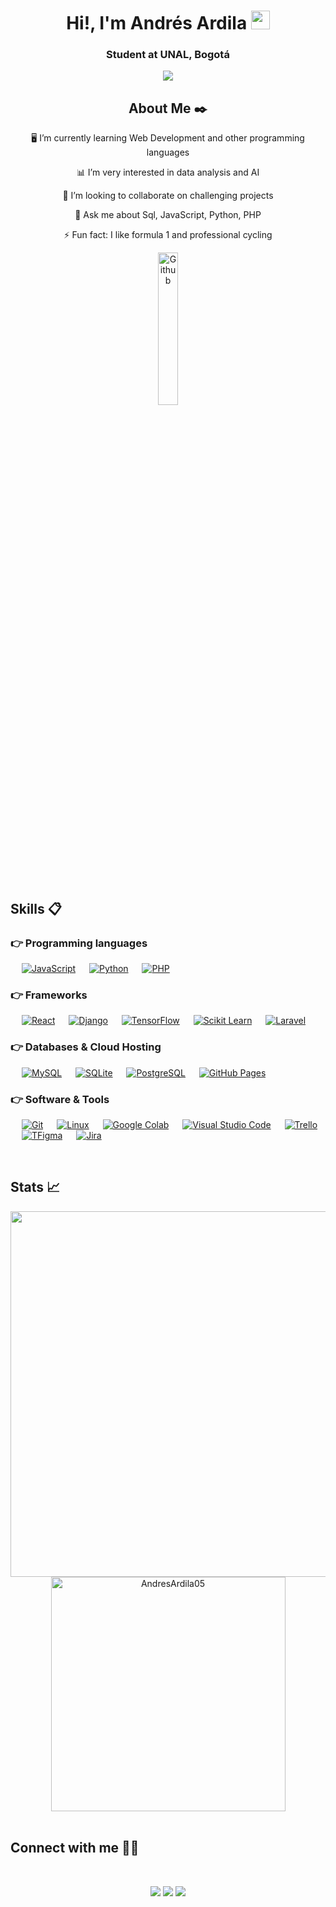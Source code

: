 <h1 align="center">Hi!, I'm Andrés Ardila <img src = "https://raw.githubusercontent.com/MartinHeinz/MartinHeinz/master/wave.gif" width = 30px></h1>
<h3 align="center">Student at UNAL, Bogotá</h3>

<p align="center">
  <a href="https://github.com/jaypavasiya"><img src="https://readme-typing-svg.herokuapp.com?lines=Computer+Systems+Engineering+Student;Junior+Developer;JavaScript%20|%20Angular%20|%20React%20|%20Python%20Enthusiast;Always%20learning%20new%20things&center=true&width=750&height=80&size=25"></a>
</p>

<h2 align="center"> About Me ✒️</h2>

<p align="center">
 🖥️ I’m currently learning Web Development and other programming languages
</p>
<p align="center">
 📊 I’m very interested in data analysis and AI
</p>
<p align="center">
 🎯 I’m looking to collaborate on challenging projects
</p>
<p align="center">
 💬 Ask me about Sql, JavaScript, Python, PHP
</p>
<p align="center">
 ⚡ Fun fact: I like formula 1 and professional cycling
</p>
<p align="center">
<img width="25%" align="center" alt="Github" src="https://media.baamboozle.com/uploads/images/291092/1648816661_1088861_gif-url.gif" />
</p>
<br>

<h2> Skills 📋</h2>

### 👉 Programming languages

<p align="left"> 
  
&emsp;
  <a href="https://developer.mozilla.org/es/docs/Web/JavaScript">
    <img alt="JavaScript" src="https://img.shields.io/badge/Javascript-FFD43B?style=for-the-badge&logo=javascript&logoColor=black"/></a>
&emsp;
<a href="https://python.org/">
    <img alt="Python" src="https://img.shields.io/badge/Python-FFD43B?style=for-the-badge&logo=python&logoColor=black"/></a>
  &emsp;
<a href="https://www.php.net/manual/es/intro-whatis.php">
    <img alt="PHP" src="https://img.shields.io/badge/PHP-787CB4?style=for-the-badge&logo=php&logoColor=white"/></a>

</p>

### 👉 Frameworks
<p align="left"> 
  &emsp;
  <a href="https://es.react.dev/" target="_blank"> 
    <img alt="React" src="https://img.shields.io/badge/React-0C9FCB?style=for-the-badge&logo=react&logoColor=white"/></a>
  &emsp;
  <a href="https://www.djangoproject.com/" target="_blank"> 
     <img alt="Django" src="https://img.shields.io/badge/Django-02569B?style=for-the-badge&logo=django&logoColor=white"></a>
  &emsp; 
  <a href="https://www.tensorflow.org/" target="_blank"> 
   <img alt="TensorFlow" src="https://img.shields.io/badge/TensorFlow-FF6F00?style=for-the-badge&logo=TensorFlow&logoColor=white"></a>   
  &emsp;
  <a href="https://scikit-learn.org/" target="_blank">
    <img alt="Scikit Learn" src="https://img.shields.io/badge/scikit_learn-F7931E?style=for-the-badge&logo=scikit-learn&logoColor=white"></a> 
  &emsp;
  <a href="https://laravel.com/" target="_blank"> 
    <img alt="Laravel" src="https://img.shields.io/badge/Laravel-F9322C?style=for-the-badge&logo=laravel&logoColor=white"/>
  </a>
</p>

### 👉 Databases & Cloud Hosting
<p align="left">
  &emsp;
    <a href="https://www.mysql.com/"><img alt="MySQL" src="https://img.shields.io/badge/MySQL-00000F?style=for-the-badge&logo=mysql&logoColor=white"></a>
  &emsp;
    <a href="https://www.sqlite.org/"><img alt="SQLite" src ="https://img.shields.io/badge/SQLite-07405E?style=for-the-badge&logo=sqlite&logoColor=white"/></a>
  &emsp;
    <a href="https://www.postgresql.org/"><img alt="PostgreSQL" src ="https://img.shields.io/badge/PostgreSQL-699ECA?style=for-the-badge&logo=postgresql&logoColor=black"></a>
  &emsp;
    <a href="https://www.github.com"><img alt="GitHub Pages" src="https://img.shields.io/badge/GitHub-100000?style=for-the-badge&logo=github&logoColor=white"></a>
 </p>

 ### 👉 Software & Tools
 
<p>
  &emsp;
    <a href="#"><img alt="Git" src="https://img.shields.io/badge/Git-F05032?style=for-the-badge&logo=git&logoColor=white"></a>
  &emsp;
    <a href="#"><img alt="Linux" src="https://img.shields.io/badge/Linux-FCC624?style=for-the-badge&logo=linux&logoColor=black"></a>
  &emsp;
    <a href="#"><img alt="Google Colab" src="https://img.shields.io/badge/Colab-F9AB00?style=for-the-badge&logo=googlecolab&color=525252"></a>
  &emsp;
    <a href="#"><img alt="Visual Studio Code" src="https://img.shields.io/badge/Visual_Studio_Code-0078D4?style=for-the-badge&logo=visual%20studio%20code&logoColor=white"></a>
  &emsp;
    <a href="#"><img alt="Trello" src="https://img.shields.io/badge/Trello-0052CC?style=for-the-badge&logo=trello&logoColor=white"></a>
  &emsp;
     <a href="#"><img alt="TFigma" src="https://img.shields.io/badge/Figma-F24E1E?style=for-the-badge&logo=figma&logoColor=white"></a>
  &emsp; <a href="#"><img alt="Jira" src="https://img.shields.io/badge/Jira-0052CC?style=for-the-badge&logo=Jira&logoColor=white"></a>
  &emsp;
    
</p>

<br>

<h2> Stats 📈</h2>

<div align="center">

<a href="https://github.com/AndresArdila05/">
  <img src="https://github-readme-stats.vercel.app/api?username=AndresArdila05&include_all_commits=true&count_private=true&show_icons=true&line_height=20&title_color=7A7ADB&icon_color=2234AE&text_color=D3D3D3&bg_color=0,000000,130F40" width="585"/>
  <img src="https://github-readme-stats.vercel.app/api/top-langs?username=AndresArdila05&show_icons=true&locale=en&layout=compact&line_height=20&title_color=7A7ADB&icon_color=2234AE&text_color=D3D3D3&bg_color=0,000000,130F40" width="375"  alt="AndresArdila05"/>

</a>
</div>

<br>

<h2> Connect with me 🤝🏻</h2>
<br>
<p align="center">
<a href=""><img src="https://img.shields.io/badge/-andresardila.com-3423A6?style=for-the-badge&logo=Google-Chrome&logoColor=white"/></a>
<a href="https://www.linkedin.com/in/andres-camilo-ardila-diaz-13a1162a5/"><img src="https://img.shields.io/badge/-Camilo%20Ardila%20Diaz-0077B5?style=for-the-badge&logo=Linkedin&logoColor=white"/></a>
<a href="mailto:anardilad@unal.edu.co"><img src="https://img.shields.io/badge/-anardilad@unal.edu.co-D14836?style=for-the-badge&logo=Gmail&logoColor=white"/></a>
</p>

